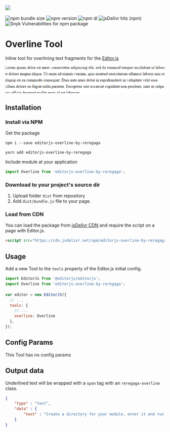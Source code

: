 ![](https://badgen.net/badge/Editor.js/v2.0/blue)

![npm bundle size](https://img.shields.io/bundlephobia/min/editorjs-overline-by-reregaga) ![npm version](https://img.shields.io/npm/v/editorjs-overline-by-reregaga) ![npm dl](https://img.shields.io/npm/dy/editorjs-overline-by-reregaga) ![jsDelivr hits (npm)](https://img.shields.io/jsdelivr/npm/hy/editorjs-overline-by-reregaga) ![Snyk Vulnerabilities for npm package](https://img.shields.io/snyk/vulnerabilities/npm/editorjs-overline-by-reregaga)

# Overline Tool
Inline tool for overlining text fragments for the [Editor.js](https://github.com/codex-team/editor.js)

![](editorjs-overline.gif)

## Installation

### Install via NPM

Get the package

```shell
npm i --save editorjs-overline-by-reregaga
```

```shell
yarn add editorjs-overline-by-reregaga
```

Include module at your application

```javascript
import Overline from 'editorjs-overline-by-reregaga';
```

### Download to your project's source dir

1. Upload folder `dist` from repository
2. Add `dist/bundle.js` file to your page.

### Load from CDN

You can load the package from [jsDelivr CDN](https://www.jsdelivr.com/package/npm/editorjs-overline-by-reregaga) and require the script on a page with Editor.js.

```html
<script src="https://cdn.jsdelivr.net/npm/editorjs-overline-by-reregaga@latest"></script>
```

## Usage

Add a new Tool to the `tools` property of the Editor.js initial config.

```javascript
import EditorJs from '@editorjs/editorjs';
import Overline from 'editorjs-overline-by-reregaga';

var editor = new EditorJS({
  // ...
  tools: {
    // ...
    overline: Overline
  },
});
```

## Config Params

This Tool has no config params

## Output data

Underlined text will be wrapped with a `span` tag with an `reregaga-overline` class.

```json
{
    "type" : "text",
    "data" : {
        "text" : "Create a directory for your module, enter it and run <span class=\"reregaga-overline\">npm init</span> command."
    }
}
```